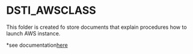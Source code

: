 # DSTI_AWSCLASS
This folder is created fo store documents that explain procedures how to launch AWS instance.

*see documentation[here](Instance_with_Rserver.md)
